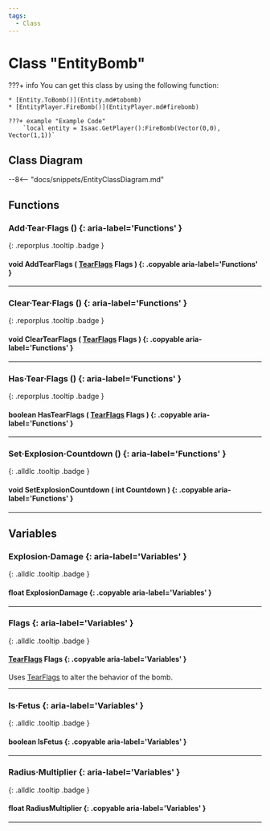 ```yaml
---
tags:
  - Class
---
```

# Class "EntityBomb"

???+ info
    You can get this class by using the following function:

    * [Entity.ToBomb()](Entity.md#tobomb)
    * [EntityPlayer.FireBomb()](EntityPlayer.md#firebomb)

    ???+ example "Example Code"
        `local entity = Isaac.GetPlayer():FireBomb(Vector(0,0), Vector(1,1))`

## Class Diagram
--8<-- "docs/snippets/EntityClassDiagram.md"

## Functions
### Add·Tear·Flags () {: aria-label='Functions' }
[ ](#){: .reporplus .tooltip .badge }
#### void AddTearFlags ( [TearFlags](enums/TearFlags.md) Flags ) {: .copyable aria-label='Functions' }

___
### Clear·Tear·Flags () {: aria-label='Functions' }
[ ](#){: .reporplus .tooltip .badge }
#### void ClearTearFlags ( [TearFlags](enums/TearFlags.md) Flags ) {: .copyable aria-label='Functions' }

___
### Has·Tear·Flags () {: aria-label='Functions' }
[ ](#){: .reporplus .tooltip .badge }
#### boolean HasTearFlags ( [TearFlags](enums/TearFlags.md) Flags ) {: .copyable aria-label='Functions' }

___
### Set·Explosion·Countdown () {: aria-label='Functions' }
[ ](#){: .alldlc .tooltip .badge }
#### void SetExplosionCountdown ( int Countdown ) {: .copyable aria-label='Functions' }

___
## Variables
### Explosion·Damage {: aria-label='Variables' }
[ ](#){: .alldlc .tooltip .badge }
#### float ExplosionDamage  {: .copyable aria-label='Variables' }

___
### Flags {: aria-label='Variables' }
[ ](#){: .alldlc .tooltip .badge }
#### [TearFlags](enums/TearFlags.md) Flags  {: .copyable aria-label='Variables' }

Uses [TearFlags](enums/TearFlags.md) to alter the behavior of the bomb.
___
### Is·Fetus {: aria-label='Variables' }
[ ](#){: .alldlc .tooltip .badge }
#### boolean IsFetus  {: .copyable aria-label='Variables' }

___
### Radius·Multiplier {: aria-label='Variables' }
[ ](#){: .alldlc .tooltip .badge }
#### float RadiusMultiplier  {: .copyable aria-label='Variables' }

___
